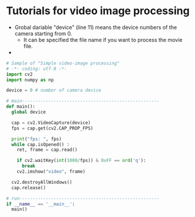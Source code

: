 # Tutorials for video image processing

- Grobal dariable "device" (line 11)  means the device numbers of the camera starting from 0. 
  - It can be specified the file name if you want to process the movie file.
- 

```python
# Sample of "Simple video-image processing"
# -*- coding: utf-8 -*-
import cv2
import numpy as np

device = 0 # number of camera device

# main----------------------------------------------------
def main():
  global device

  cap = cv2.VideoCapture(device)
  fps = cap.get(cv2.CAP_PROP_FPS)

  print("fps: ", fps)
  while cap.isOpened() :
    ret, frame = cap.read()

    if cv2.waitKey(int(1000/fps)) & 0xFF == ord('q'):
      break
    cv2.imshow("video", frame)

  cv2.destroyAllWindows()
  cap.release()

# run-----------------------------------------------------
if __name__ == '__main__':
  main()
```
